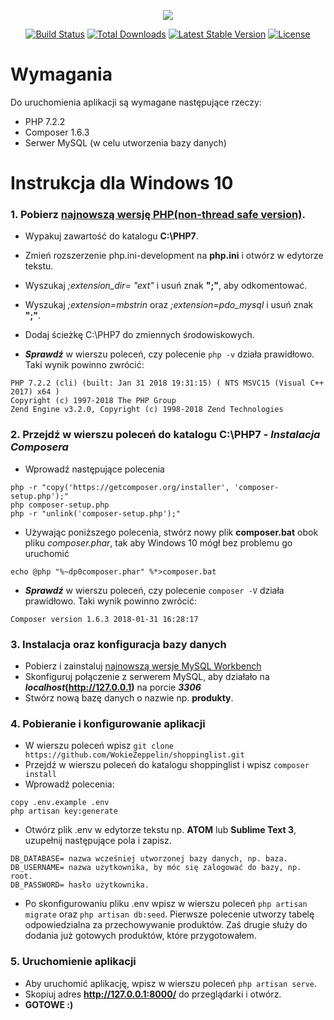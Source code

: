 <p align="center"><img src="https://laravel.com/assets/img/components/logo-laravel.svg"></p>

<p align="center">
<a href="https://travis-ci.org/laravel/framework"><img src="https://travis-ci.org/laravel/framework.svg" alt="Build Status"></a>
<a href="https://packagist.org/packages/laravel/framework"><img src="https://poser.pugx.org/laravel/framework/d/total.svg" alt="Total Downloads"></a>
<a href="https://packagist.org/packages/laravel/framework"><img src="https://poser.pugx.org/laravel/framework/v/stable.svg" alt="Latest Stable Version"></a>
<a href="https://packagist.org/packages/laravel/framework"><img src="https://poser.pugx.org/laravel/framework/license.svg" alt="License"></a>
</p>

# Wymagania

Do uruchomienia aplikacji są wymagane następujące rzeczy:

- PHP 7.2.2
- Composer 1.6.3
- Serwer MySQL (w celu utworzenia bazy danych)

# Instrukcja dla Windows 10

### 1. Pobierz [najnowszą wersję PHP(non-thread safe version)](http://windows.php.net/).
  - Wypakuj zawartość do katalogu **C:\PHP7**.
  
  - Zmień rozszerzenie php.ini-development na **php.ini** i otwórz w edytorze tekstu.
  
  - Wyszukaj *;extension_dir= "ext"* i usuń znak **";"**, aby odkomentować.
  
  - Wyszukaj *;extension=mbstrin* oraz *;extension=pdo_mysql* i usuń znak **";"**.
  
  - Dodaj ścieżkę C:\PHP7 do zmiennych środowiskowych.
  
  - **_Sprawdź_** w wierszu poleceń, czy polecenie ```php -v``` działa prawidłowo. Taki wynik powinno zwrócić:
  ```
  PHP 7.2.2 (cli) (built: Jan 31 2018 19:31:15) ( NTS MSVC15 (Visual C++ 2017) x64 )
  Copyright (c) 1997-2018 The PHP Group
  Zend Engine v3.2.0, Copyright (c) 1998-2018 Zend Technologies
  ```
  
### 2. Przejdź w wierszu poleceń do katalogu **C:\PHP7** - **_Instalacja Composera_**
  - Wprowadź następujące polecenia
  ```
  php -r "copy('https://getcomposer.org/installer', 'composer-setup.php');"
  php composer-setup.php
  php -r "unlink('composer-setup.php');"
  ```
  - Używając poniższego polecenia, stwórz nowy plik **composer.bat** obok pliku *composer.phar*, tak aby Windows 10 mógł bez problemu go uruchomić
  ```
  echo @php "%~dp0composer.phar" %*>composer.bat
  ```

  - **_Sprawdź_** w wierszu poleceń, czy polecenie ```composer -V``` działa prawidłowo. Taki wynik powinno zwrócić:
  
  ```
  Composer version 1.6.3 2018-01-31 16:28:17
  ```
### 3. Instalacja oraz konfiguracja bazy danych
  - Pobierz i zainstaluj [najnowszą wersje MySQL Workbench](https://dev.mysql.com/downloads/workbench/)
  - Skonfiguruj połączenie z serwerem MySQL, aby działało na **_localhost_(http://127.0.0.1)** na porcie **_3306_**
  - Stwórz nową bazę danych o nazwie np. **produkty**.
### 4. Pobieranie i konfigurowanie aplikacji
  - W wierszu poleceń wpisz ```git clone https://github.com/WokieZeppelin/shoppinglist.git```
  - Przejdź w wierszu poleceń do katalogu shoppinglist i wpisz ```composer install```
  - Wprowadź polecenia: 
  ```
  copy .env.example .env
  php artisan key:generate
  ```
  - Otwórz plik .env w edytorze tekstu np. **ATOM** lub **Sublime Text 3**, uzupełnij następujące pola i zapisz.
  ```
  DB_DATABASE= nazwa wcześniej utworzonej bazy danych, np. baza.
  DB_USERNAME= nazwa użytkownika, by móc się zalogować do bazy, np. root.
  DB_PASSWORD= hasło użytkownika.
  ```
  - Po skonfigurowaniu pliku .env wpisz w wierszu poleceń ```php artisan migrate``` oraz ```php artisan db:seed```. Pierwsze polecenie utworzy tabelę odpowiedzialna za przechowywanie produktów. Zaś drugie służy do dodania już gotowych produktów, które przygotowałem.
### 5. Uruchomienie aplikacji
  - Aby uruchomić aplikację, wpisz w wierszu poleceń ```php artisan serve```.
  - Skopiuj adres **http://127.0.0.1:8000/** do przeglądarki i otwórz.
  - **GOTOWE :)**